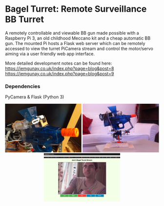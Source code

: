 # Bagel Turret: Remote Surveillance BB Turret
A remotely controllable and viewable BB gun made possible with a Raspberry Pi 3, an old childhood Meccano kit and a cheap automatic BB gun. The mounted Pi hosts a Flask web server which can be remotely accessed to view the turret PiCamera stream and control the motor/servo aiming via a user friendly web app interface.

More detailed development notes can be found here: <br>
https://jemgunay.co.uk/index.php?page=blog&post=8  <br>
https://jemgunay.co.uk/index.php?page=blog&post=9

### Dependencies
PyCamera & Flask (Python 3)


<p align="center">
  <img src="/preview_images/frame4.jpg" width="250"/>
  <img src="/preview_images/frame7.jpg" width="250"/>
  <img src="/preview_images/frame9.jpg" width="250"/>
</p>
